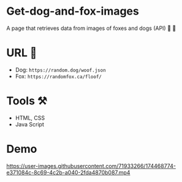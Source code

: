 # Get-dog-and-fox-images
A page that retrieves data from images of foxes and dogs (API) 🐶 🦊

# URL 🔗
* Dog: `https://random.dog/woof.json`
* Fox: `https://randomfox.ca/floof/`

# Tools ⚒
* HTML, CSS
* Java Script

# Demo





https://user-images.githubusercontent.com/71933266/174468774-e371084c-8c69-4c2b-a040-2fda4870b087.mp4

